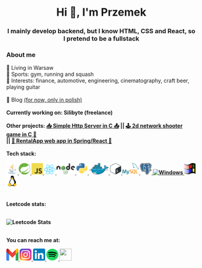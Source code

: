 <h1 align="center">Hi 👋, I'm Przemek</h1>
<h3 align="center">I mainly develop backend, but I know HTML, CSS and React, so I pretend to be a fullstack</h3>

<p><h3>About me</h3></p>
🌆 Living in Warsaw<br>
🏃 Sports: gym, running and squash<br>
🧩 Interests: finance, automotive, engineering, cinematography, craft beer, playing guitar<br>
<br>
📰 Blog <a href="https://kierznowski.pl">(for now, only in polish)</a> 
<br>
<br>
<b>Currently working on:
  Silibyte (freelance)
  <br> <br>
  Other projects:
  <a href="https://github.com/Kierznowski/http_server_in_C">📥 Simple Http Server in C 📤</a> ||
  <a href="https://github.com/Kierznowski/2D-shooter-game">🕹️ 2d network shooter game in C 🔫</a> <br> || 
  <a href="https://github.com/Kierznowski/rental-app">🏢 RentalApp web app in Spring/React 🏡</a> 
  

<br>
<br>
<b>Tech stack:</b>
<br> <br>
<a href="https://www.java.com" target="_blank" rel="noreferrer"> <img src="images/Java_logo_logo.webp" alt="java" height="30"/> </a>
<a href="https://spring.io/" target="_blank" rel="noreferrer"> <img src="images/Spring_Boot.svg.png" alt="spring" width="30" height="30"/> </a>  
<a href="https://developer.mozilla.org/en-US/docs/Web/JavaScript" target="_blank" rel="noreferrer"> <img src="images/JavaScript-logo.png" alt="javascript" width="30"/> </a>
<a href="https://react.dev" target="_blank" rel="noreferrer"> <img src="images/React.svg" alt="react" width="30"/> </a>
<a href="https://nodejs.org/en" target="_blank" rel="noreferrer"> <img src="images/Node.svg" alt="nodejs" height="30"/> </a>
<a href="https://www.python.org" target="_blank" rel="noreferrer"> <img src="images/Python-logo-notext.svg.png" alt="python" width="30" height="30"/> </a>
<a href="https://www.docker.com/" target="_blank" rel="noreferrer"> <img src="images/Docker_(container_engine)_logo_(cropped).png" alt="docker" height="30"/> </a>
<a href="https://en.wikipedia.org/wiki/Bash_(Unix_shell)" target="_blank" rel="noreferrer"> <img src="images/bash.png" alt="bash" width="30" height="30"/> </a>
<a href="https://www.mysql.com/" target="_blank" rel="noreferrer"> <img src="images/MySQL_logo.svg.png" alt="mysql" height="30"/> </a>
<a href="https://www.postgresql.org/" target="_blank" rel="noreferrer"> <img src="/images/Postgresql_elephant.svg.png" alt="postgreSQL" width="30" height="30"/> </a>
<a href="https://git-scm.com/" target="_blank" rel="noreferrer"> <img src="https://git-scm.com/images/logos/downloads/Git-Icon-1788C.svg" alt="Windows" width="30" height="30"/> </a>
<a href="https://www.microsoft.com/" target="_blank" rel="noreferrer"> <img src="images/Windows.png" alt="Windows" width="30" height="30"/> </a>
<a href="https://www.linux.org/" target="_blank" rel="noreferrer"> <img src="https://raw.githubusercontent.com/devicons/devicon/master/icons/linux/linux-original.svg" alt="linux" width="30" height="30"/> </a>
<br>
<br>
<br>
<b>Leetcode stats:</b> </br> </br>

![Leetcode Stats](https://leetcard.jacoblin.cool/Kierznowski?ext=heatmap)

<br>
<b>You can reach me at:</b>
<br>
<p align="left"> 
<a href="mailto:przemek.kierznowski@gmail.com" target="_blank" rel="noreferrer"> <picture> <img src="images/Gmail_icon_(2020).svg.png" width="32" height="32" /> </picture> </a>
<a href="http://www.instagram.com/kierznowski" target="_blank" rel="noreferrer"> <picture> <img src="images/Instagram_logo_2016.svg.webp" width="32" height="32" /> </picture> </a> 
<a href="https://www.linkedin.com/in/kierznowski" target="_blank" rel="noreferrer"> <picture> <img src="images/LinkedIn_icon.svg.png" width="32" height="32" /> </picture> </a>
<a href="https://open.spotify.com/user/11153992106?si=5daaea3528834c2d" target="_blank" rel="noreferrer"> <picture> <img src="images/Spotify_icon.svg.png" width="32" height="32" /> </picture> </a>
<a href="https://www.github.com/kierznowski" target="_blank" rel="noreferrer"> <picture> <source media="(prefers-color-scheme: dark)" srcset="https://raw.githubusercontent.com/danielcranney/readme-generator/main/public/icons/socials/github-dark.svg" /> <source media="(prefers-color-scheme: light)" srcset="https://raw.githubusercontent.com/danielcranney/readme-generator/main/public/icons/socials/github.svg" /> <img src="https://raw.githubusercontent.com/danielcranney/readme-generator/main/public/icons/socials/github.svg" width="32" height="32" /> </picture> </a></p>
